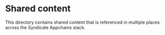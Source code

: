 # Shared content

This directory contains shared content that is referenced in multiple places across the Syndicate Appchains stack. 
